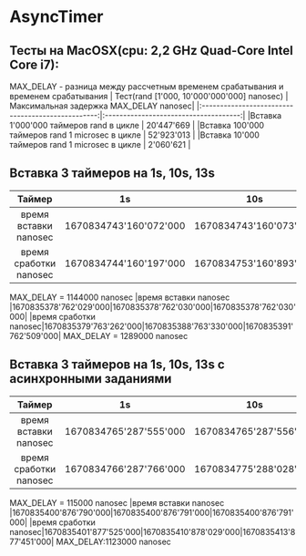 # AsyncTimer

## Тесты на MacOSX(cpu: 2,2 GHz Quad-Core Intel Core i7):

MAX_DELAY - разница между рассчетным временем срабатывания и временем срабатывания
|       Тест(rand [1'000, 10'000'000'000] nanosec)  |Максимальная задержка MAX_DELAY nanosec|
|:-------------------------------------------------:|:-------------------------------------:|
|Вставка 1'000'000 таймеров rand в цикле            | 20'447'669                            |
|Вставка 100'000 таймеров rand 1 microsec в цикле   | 52'923'013                            |
|Вставка 10'000 таймеров rand 1 microsec в цикле    | 2'060'621                             |

## Вставка 3 таймеров на 1s, 10s, 13s
|         Таймер       |          1s          |        10s           |         13s          |
|:--------------------:|:--------------------:|:--------------------:|:--------------------:|
|время вставки nanosec |1670834743'160'072'000|1670834743'160'073'000|1670834743'160'073'000|
|время сработки nanosec|1670834744'160'197'000|1670834753'160'893'000|1670834756'161'226'000|
MAX_DELAY = 1144000 nanosec
|время вставки nanosec |1670835378'762'029'000|1670835378'762'030'000|1670835378'762'030'000|
|время сработки nanosec|1670835379'763'262'000|1670835388'763'330'000|1670835391'762'509'000|
MAX_DELAY = 1289000 nanosec

## Вставка 3 таймеров на 1s, 10s, 13s с асинхронными заданиями
|         Таймер       |          1s          |        10s           |         13s          |
|:--------------------:|:--------------------:|:--------------------:|:--------------------:|
|время вставки nanosec |1670834765'287'555'000|1670834765'287'556'000|1670834765'287'556'000|
|время сработки nanosec|1670834766'287'766'000|1670834775'288'028'000|1670834778'288'242'000|
MAX_DELAY = 115000 nanosec
|время вставки nanosec |1670835400'876'790'000|1670835400'876'791'000|1670835400'876'791'000|
|время сработки nanosec|1670835401'877'525'000|1670835410'878'029'000|1670835413'877'451'000|
MAX_DELAY:1123000 nanosec